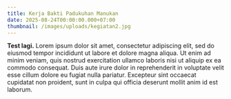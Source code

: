```yaml
---
title: Kerja Bakti Padukuhan Manukan
date: 2025-08-24T00:00:00.000+07:00
thumbnail: /images/uploads/kegiatan2.jpg
---
```

**Test lagi.** Lorem ipsum dolor sit amet, consectetur adipiscing elit, sed do eiusmod tempor incididunt ut labore et dolore magna aliqua. Ut enim ad minim veniam, quis nostrud exercitation ullamco laboris nisi ut aliquip ex ea commodo consequat. Duis aute irure dolor in reprehenderit in voluptate velit esse cillum dolore eu fugiat nulla pariatur. Excepteur sint occaecat cupidatat non proident, sunt in culpa qui officia deserunt mollit anim id est laborum.
